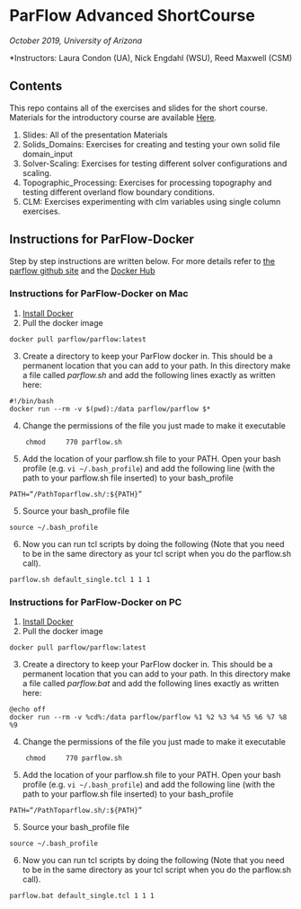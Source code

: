 # ParFlow Advanced ShortCourse
*October 2019, University of Arizona*

*Instructors: Laura Condon (UA), Nick Engdahl (WSU), Reed Maxwell (CSM)

## Contents
This repo contains all of the exercises and slides for the short course. Materials for the introductory course are available [Here](https://github.com/hydroframe/ParFlow_Short_Course).

1. Slides: All of the presentation Materials
2. Solids_Domains: Exercises for creating and testing your own solid file domain_input
3. Solver-Scaling: Exercises for testing different solver configurations and scaling.  
4. Topographic_Processing: Exercises for processing topography and testing different overland flow boundary conditions.
5. CLM: Exercises experimenting with clm variables using single column exercises. 


## Instructions for ParFlow-Docker
Step by step instructions are written below. For more details refer to [the parflow github site](https://github.com/parflow/docker) and the [Docker Hub](https://hub.docker.com/r/parflow/parflow)

### Instructions for ParFlow-Docker on Mac
1. [Install Docker](docker.com)
2. Pull the docker image
```
docker pull parflow/parflow:latest
```
3. Create a directory to keep your ParFlow docker in. This should be a permanent location that you can add to your path. In this directory make a file called *parflow.sh* and add the following lines exactly as written here:
```
#!/bin/bash
docker run --rm -v $(pwd):/data parflow/parflow $*
```
4.  Change the  permissions of the file you just made to make it executable
```
    chmod     770 parflow.sh
```
5.  Add the location of your parflow.sh file to your PATH. Open your bash profile (e.g. `vi ~/.bash_profile`)  and add the following line (with the path to your parflow.sh file inserted) to your bash_profile
```
PATH=“/PathToparflow.sh/:${PATH}”
```
5. Source your bash_profile file
```
source ~/.bash_profile
```
6. Now you can run tcl scripts by doing the following (Note that you need to be in the same directory as your tcl script when you do the parflow.sh call).
```
parflow.sh default_single.tcl 1 1 1
```


### Instructions for ParFlow-Docker on PC
1. [Install Docker](docker.com)
2. Pull the docker image
```
docker pull parflow/parflow:latest
```
3. Create a directory to keep your ParFlow docker in. This should be a permanent location that you can add to your path. In this directory make a file called *parflow.bat* and add the following lines exactly as written here:
```
@echo off
docker run --rm -v %cd%:/data parflow/parflow %1 %2 %3 %4 %5 %6 %7 %8 %9
```
4.  Change the  permissions of the file you just made to make it executable
```
    chmod     770 parflow.sh
```
5.  Add the location of your parflow.sh file to your PATH. Open your bash profile (e.g. `vi ~/.bash_profile`)  and add the following line (with the path to your parflow.sh file inserted) to your bash_profile
```
PATH=“/PathToparflow.sh/:${PATH}”
```
5. Source your bash_profile file
```
source ~/.bash_profile
```
6. Now you can run tcl scripts by doing the following (Note that you need to be in the same directory as your tcl script when you do the parflow.sh call).
```
parflow.bat default_single.tcl 1 1 1
